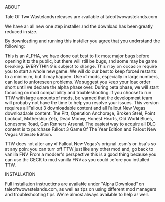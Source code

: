 ABOUT

Tale Of Two Wastelands releases are available at taleoftwowastelands.com

We have an all new one step installer and the download has been greatly reduced in size.

By downloading and running this installer you agree that you understand the following:

This is an ALPHA, we have done out best to fix most major bugs before opening it to the public, but there will still be bugs, and some may be game breaking.
EVERYTHING is subject to change. This may on occasion require you to start a whole new game. We will do our best to keep forced restarts to a minimum, but it may happen.
Use of mods, especially in large numbers, can lead to unforeseen problems. We suggest you keep your load order short until we declare the alpha phase over. During beta phase, we will start focusing on mod compatibility and troubleshooting. If you choose to run TTW with large amounts of mods, be warned that the development team will probably not have the time to help you resolve your issues.
This version requires all Fallout 3 downloadable content and all Fallout New Vegas downloadable content: The Pitt, Operation Anchorage, Broken Steel, Point Lookout, Mothership Zeta, Dead Money, Honest Hearts, Old World Blues, Lonesome Road, Gun Runners Arsenal. The easiest way to acquire all DLC content is to purchase Fallout 3 Game Of The Year Edition and Fallout New Vegas Ultimate Edition.

TTW does not alter any of Fallout New Vegas's original .esm's or .bsa's so at any point you can turn off TTW just like any other mod and, go back to vanilla FNV. From a modder's perspective this is a good thing because you can use the GECK to mod vanilla FNV as you could before you installed TTW.

INSTALLATION

Full installation instructions are available under "Alpha Download" on taleoftwowastelands.com, as well as tips on using different mod managers and troubleshooting tips. We're almost always available to help as well.